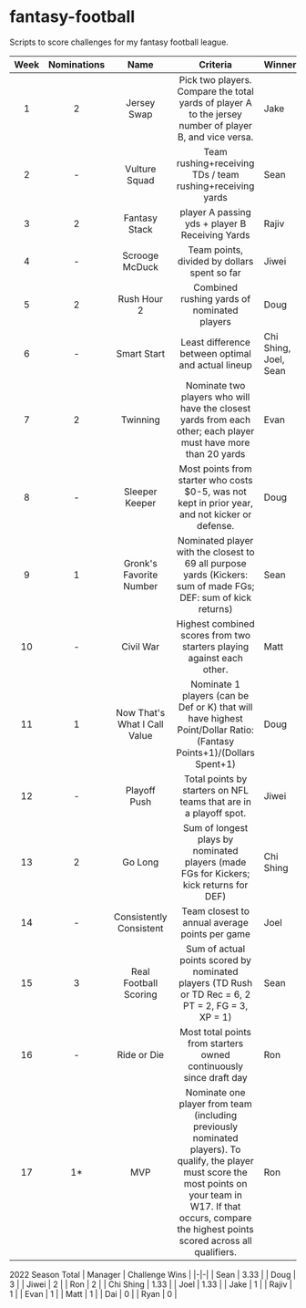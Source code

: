 # fantasy-football

Scripts to score challenges for my fantasy football league.

| Week | Nominations |             Name             |                                                                                                         Criteria                                                                                                        | Winner |
|:----:|:-----------:|:----------------------------:|:-----------------------------------------------------------------------------------------------------------------------------------------------------------------------------------------------------------------------:|--------|
|   1  |      2      |          Jersey Swap         | Pick two players. Compare the total yards of player A to the jersey number of player B, and vice versa.                                                                                                                 | Jake   |
|   2  |      -      |         Vulture Squad        | Team rushing+receiving TDs / team rushing+receiving yards                                                                                                                                                               | Sean   |
|   3  |      2      |         Fantasy Stack        | player A passing yds + player B Receiving Yards                                                                                                                                                                         | Rajiv  |
|   4  |      -      |        Scrooge McDuck        | Team points, divided by dollars spent so far                                                                                                                                                                            | Jiwei  |
|   5  |      2      |          Rush Hour 2         | Combined rushing yards of nominated players                                                                                                                                                                             | Doug   |
|   6  |      -      |          Smart Start         | Least difference between optimal and actual lineup                                                                                                                                                         |Chi Shing, Joel, Sean|
|   7  |      2      |           Twinning           | Nominate two players who will have the closest yards from each other; each player must have more than 20 yards                                                                                                          | Evan |
|   8  |      -      |        Sleeper Keeper        | Most points from starter who costs $0-5, was not kept in prior year, and not kicker or defense.                                                                                                                         | Doug |
|   9  |      1      |    Gronk's Favorite Number   | Nominated player with the closest to 69 all purpose yards (Kickers: sum of made FGs; DEF: sum of kick returns)                                                                                                          | Sean |
|  10  |      -      |           Civil War          | Highest combined scores from two starters playing against each other.                                                                                                                                                   | Matt |
|  11  |      1      | Now That's What I Call Value | Nominate 1 players (can be Def or K) that will have highest Point/Dollar Ratio: (Fantasy Points+1)/(Dollars Spent+1)                                                                                                    | Doug |
|  12  |      -      |         Playoff Push         | Total points by starters on NFL teams that are in a playoff spot.  | Jiwei|
|  13  |      2      |            Go Long           | Sum of longest plays by nominated players (made FGs for Kickers; kick returns for DEF)                                                                                                                                  |Chi Shing|
|  14  |      -      |    Consistently Consistent   | Team closest to annual average points per game                                                                                                                                                                          | Joel |
|  15  |      3      |     Real Football Scoring    | Sum of actual points scored by nominated players (TD Rush or TD Rec = 6, 2 PT = 2, FG = 3, XP = 1)                                                                                                                      | Sean |
|  16  |      -      |          Ride or Die         | Most total points from starters owned continuously since draft day                                                                                                                                                      | Ron |
|  17  |      1*     |              MVP             | Nominate one player from team (including previously nominated players). To qualify, the player must score the most points on your team in W17. If that occurs, compare the highest points scored across all qualifiers. | Ron |

2022 Season Total
| Manager | Challenge Wins |
|-|-|
| Sean | 3.33 |
| Doug | 3 |
| Jiwei | 2 |
| Ron | 2 |
| Chi Shing | 1.33 |
| Joel | 1.33 |
| Jake | 1 |
| Rajiv | 1 |
| Evan | 1 |
| Matt | 1 |
| Dai | 0 |
| Ryan | 0 |
